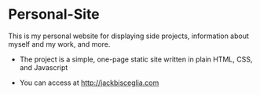 # Personal-Site
This is my personal website for displaying side projects, information about myself and my work, and more.

* The project is a simple, one-page static site written in plain HTML, CSS, and Javascript

* You can access at http://jackbisceglia.com 

